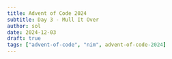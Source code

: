 ```yaml
---
title: Advent of Code 2024
subtitle: Day 3 - Mull It Over
author: sol
date: 2024-12-03
draft: true
tags: ["advent-of-code", "nim", advent-of-code-2024]
---
```

